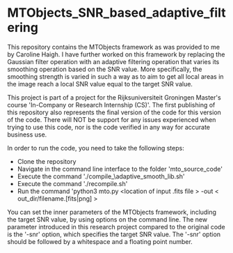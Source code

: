 # MTObjects_SNR_based_adaptive_filtering

This repository contains the MTObjects framework as was provided to me by Caroline Haigh. I have further worked on this framework by replacing the Gaussian filter operation with an adaptive filtering operation that varies its smoothing operation based on the SNR value. More specifically, the smoothing strength is varied in such a way as to aim to get all local areas in the image reach a local SNR value equal to the target SNR value.

This project is part of a project for the Rijksuniversiteit Groningen Master's course 'In-Company or Research Internship (CS)'. The first publishing of this repository also represents the final version of the code for this version of the code. There will NOT be support for any issues experienced when trying to use this code, nor is the code verified in any way for accurate business use.

In order to run the code, you need to take the following steps:
- Clone the repository
- Navigate in the command line interface to the folder 'mto\_source\_code'
- Execute the command './compile_\adaptive\_smooth\_lib.sh'
- Execute the command './recompile.sh'
- Run the command 'python3 mto.py \<location of input .fits file \> -out \< out_dir/filename.[fits|png] \>

You can set the inner parameters of the MTObjects framework, including the target SNR value, by using options on the command line. The new parameter introduced in this research project compared to the original code is the '-snr' option, which specifies the target SNR value. The '-snr' option should be followed by a whitespace and a floating point number.
